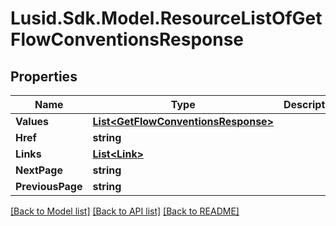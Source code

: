 
# Lusid.Sdk.Model.ResourceListOfGetFlowConventionsResponse

## Properties

Name | Type | Description | Notes
------------ | ------------- | ------------- | -------------
**Values** | [**List&lt;GetFlowConventionsResponse&gt;**](GetFlowConventionsResponse.md) |  | 
**Href** | **string** |  | [optional] 
**Links** | [**List&lt;Link&gt;**](Link.md) |  | [optional] 
**NextPage** | **string** |  | [optional] 
**PreviousPage** | **string** |  | [optional] 

[[Back to Model list]](../README.md#documentation-for-models)
[[Back to API list]](../README.md#documentation-for-api-endpoints)
[[Back to README]](../README.md)

